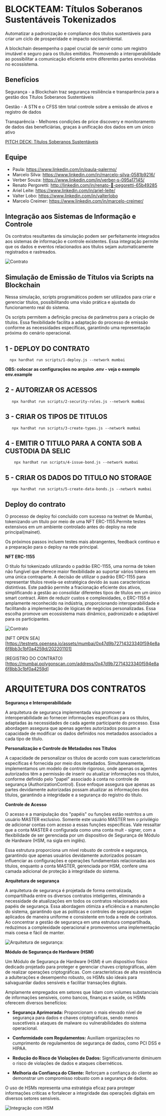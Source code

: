 # BLOCKTEAM: Títulos Soberanos Sustentáveis Tokenizados #

Automatizar a padronização e compliance dos títulos sustentáveis para criar um ciclo de prosperidade e impacto socioambiental.

A blockchain desempenha o papel crucial de servir como um registro imutável e seguro para os títulos emitidos. Promovendo a interoperabilidade ao possibilitar a comunicação eficiente entre diferentes partes envolvidas no ecossistema.

## **Benefícios**

Segurança - a Blockchain traz segurança resiliência e transparência para a gestão dos Títulos Soberanos Sustentáveis


Gestão - A STN e o CFSS têm total controle sobre a emissão de ativos e registro de dados


Transparência - Melhores condições de price discovery e monitoramento de dados das beneficiárias, graças à unificação dos dados em um único ativo

[PITCH DECK: Títulos Soberanos Sustentáveis](/docs/Hackathon%20TN%20Pitch%20Deck.pdf)


## Equipe
- Paula: https://www.linkedin.com/in/paula-palermo/
- Marcelo Silva: https://www.linkedin.com/in/marcelo-silva-0581b9216/
- Verber Souza: https://www.linkedin.com/in/verber-s-095a17145/
- Renato Pergoretti: http://linkedin.com/in/renato-💭-pegoretti-65b49285
- Ariel Leite: https://www.linkedin.com/in/ariel-leite/
- Valter Lobo: https://www.linkedin.com/in/valterlobo
- Marcelo Creimer: https://www.linkedin.com/in/marcelo-creimer/


## Integração aos Sistemas de Informação e Controle

Os contratos resultantes da simulação podem ser perfeitamente integrados aos sistemas de informação e controle existentes. Essa integração permite que os dados e eventos relacionados aos títulos sejam automaticamente registrados e rastreados.

![Contrato](/docs/fluxo.jpeg)

## Simulação de Emissão de Títulos via Scripts na Blockchain

Nessa simulação, scripts programáticos podem ser utilizados para criar e gerenciar títulos, possibilitando uma visão prática e ajustada do funcionamento real do sistema.

Os scripts permitem a definição precisa de parâmetros para a criação de títulos. Essa flexibilidade facilita a adaptação do processo de emissão conforme as necessidades específicas, garantindo uma representação próxima  do cenário operacional.


## 1 - DEPLOY DO CONTRATO

      npx hardhat run scripts/1-deploy.js --network mumbai
**OBS: colocar as configurações no arquivo .env - veja o exemplo env.example**

## 2 -  AUTORIZAR OS  ACESSOS

       npx hardhat run scripts/2-security-roles.js --network mumbai

## 3 - CRIAR OS TIPOS DE TITULOS

       npx hardhat run scripts/3-create-types.js --network mumbai

## 4 - EMITIR O TITULO PARA A CONTA SOB A CUSTODIA DA SELIC

        npx hardhat run scripts/4-issue-bond.js --network mumbai  

## 5 - CRIAR OS DADOS DO TITULO NO STORAGE

       npx hardhat run scripts/5-create-data-bonds.js --network mumbai


## Deploy do contrato

O processo de deploy foi concluído com sucesso na testnet de Mumbai, tokenizando um título por meio de uma NFT ERC-1155.Permite testes extensivos em um ambiente controlado antes do deploy na rede principal(mainet).

Os próximos passos incluem testes mais abrangentes, feedback contínuo e a preparação para o deploy na rede principal.

**NFT ERC-1155**

O título foi tokenizado utilizando o padrão ERC-1155, uma norma de token não fungível que oferece maior flexibilidade ao suportar vários tokens em uma única contraparte. A decisão de utilizar o padrão ERC-1155 para representar títulos revela-se estratégica devido às suas características distintivas. Este padrão permite a fracionação eficiente dos ativos, simplificando a gestão ao consolidar diferentes tipos de títulos em um único smart contract. Além de reduzir custos e complexidades, o ERC-1155 é amplamente reconhecido na indústria, proporcionando interoperabilidade e facilitando a implementação de lógicas de negócios personalizadas. Essa escolha promove um ecossistema mais dinâmico, padronizado e adaptável para os participantes.


![Contrato](/docs/image-titulo.svg)

[NFT OPEN SEA][https://testnets.opensea.io/assets/mumbai/0x47d9b72714323340f594e8a6f8bb3c1bf0a4259d/202201101]


[REGISTRO DO CONTRATO)
[https://mumbai.polygonscan.com/address/0x47d9b72714323340f594e8a6f8bb3c1bf0a4259d]


# ARQUITETURA DOS CONTRATOS

**Segurança e Interoperabilidade**

A arquitetura de segurança implementada visa promover a interoperabilidade ao fornecer informações específicas para os títulos, adaptadas às necessidades de cada agente participante do processo. Essa abordagem assegura que apenas agentes autorizados possuam a capacidade de modificar os dados definidos nos metadados associados a cada tipo de título.

**Personalização e Controle de Metadados nos Títulos**

A capacidade de personalizar os títulos de acordo com suas características específicas é fornecida por meio dos metadados. Simultaneamente, implementamos um modelo de controle rigoroso, onde apenas os agentes autorizados têm a permissão de inserir ou atualizar informações nos títulos, conforme definido pelo "papel" associado à conta no controle de segurança (AuthorizationControl). Esse enfoque assegura que apenas as partes devidamente autorizadas possam atualizar as informações dos títulos, garantindo a integridade e a segurança do registro do título.

**Controle de Acesso**

O acesso e a manipulação dos "papéis" ou funções estão restritos a um usuário MASTER exclusivo. Somente este usuário MASTER tem o privilégio de adicionar contas com acesso a essas funções específicas. Vale ressaltar que a conta MASTER é configurada como uma conta mult - signer, com a flexibilidade de ser gerenciada por um dispositivo de Segurança de Módulo de Hardware (HSM, na sigla em inglês).

Essa estrutura proporciona um nível robusto de controle e segurança, garantindo que apenas usuários devidamente autorizados possam influenciar as configurações e operações fundamentais relacionadas aos títulos, enquanto a conta MASTER, gerenciada por HSM, confere uma camada adicional de proteção à integridade do sistema.

**Arquitetura de segurança**

A arquitetura de segurança é projetada de forma centralizada, compartilhada entre os diversos contratos inteligentes, eliminando a necessidade de atualizações em todos os contratos relacionados aos papéis de segurança. Essa abordagem otimiza a eficiência e a manutenção do sistema, garantindo que as políticas e controles de segurança sejam aplicados de maneira uniforme e consistente em toda a rede de contratos. Ao concentrar a gestão de segurança em uma estrutura compartilhada, reduzimos a complexidade operacional e promovemos uma implementação mais coesa e fácil de manter.


![Arquitetura de segurança:](/docs/security.png)

**Módulo de Segurança de Hardware (HSM)**




Um Módulo de Segurança de Hardware (HSM) é um dispositivo físico dedicado projetado para proteger e gerenciar chaves criptográficas, além de realizar operações criptográficas. Com características de alta resistência a adulterações e desempenho robusto, os HSMs são ideais para salvaguardar dados sensíveis e facilitar transações digitais.

Amplamente empregados em setores que lidam com volumes substanciais de informações sensíveis, como bancos, finanças e saúde, os HSMs oferecem diversos benefícios:

* **Segurança Aprimorada:** Proporcionam o mais elevado nível de segurança para dados e chaves criptográficas, sendo menos suscetíveis a ataques de malware ou vulnerabilidades do sistema operacional.

* **Conformidade com Regulamentos:** Auxiliam organizações no cumprimento de regulamentos de segurança de dados, como PCI DSS e HIPAA.

* **Redução do Risco de Violações de Dados:** Significativamente diminuem o risco de violações de dados e ataques cibernéticos.

* **Melhoria da Confiança do Cliente:** Reforçam a confiança do cliente ao demonstrar um compromisso robusto com a segurança de dados.

O uso de HSMs representa uma estratégia eficaz para proteger informações críticas e fortalecer a integridade das operações digitais em diversos setores sensíveis.

![Integração com HSM](/docs/HSM-ESQUEMA.png)
